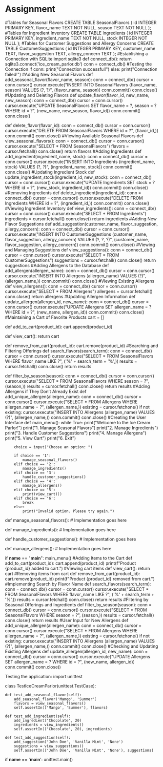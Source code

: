 # Assignment
#Tables for Seasonal Flavors
CREATE TABLE SeasonalFlavors (
    id INTEGER PRIMARY KEY,
    flavor_name TEXT NOT NULL,
    season TEXT NOT NULL
);
#Tables for Ingredient Inventory
CREATE TABLE Ingredients (
    id INTEGER PRIMARY KEY,
    ingredient_name TEXT NOT NULL,
    stock INTEGER NOT NULL
);
#Tables for Customer Suggestions and Allergy Concerns
CREATE TABLE CustomerSuggestions (
    id INTEGER PRIMARY KEY,
    customer_name TEXT,
    flavor_suggestion TEXT,
    allergy_concern TEXT
);
#Establishing a Connection with SQLite
import sqlite3
def connect_db():
    return sqlite3.connect('ice_cream_parlor.db')
conn = connect_db()
#Testing the Connection
if conn:
    print("Connection successful!")
else:
    print("Connection failed!")
#Adding New Seasonal Flavors
def add_seasonal_flavor(flavor_name, season):
    conn = connect_db()
    cursor = conn.cursor()
    cursor.execute("INSERT INTO SeasonalFlavors (flavor_name, season) VALUES (?, ?)", (flavor_name, season))
    conn.commit()
    conn.close()
#Updating and Deleting Flavors
def update_flavor(flavor_id, new_name, new_season):
    conn = connect_db()
    cursor = conn.cursor()
    cursor.execute("UPDATE SeasonalFlavors SET flavor_name = ?, season = ? WHERE id = ?", (new_name, new_season, flavor_id))
    conn.commit()
    conn.close()

def delete_flavor(flavor_id):
    conn = connect_db()
    cursor = conn.cursor()
    cursor.execute("DELETE FROM SeasonalFlavors WHERE id = ?", (flavor_id,))
    conn.commit()
    conn.close()
#Viewing Available Seasonal Flavors
def view_seasonal_flavors():
    conn = connect_db()
    cursor = conn.cursor()
    cursor.execute("SELECT * FROM SeasonalFlavors")
    flavors = cursor.fetchall()
    conn.close()
    return flavors
#Adding Ingredients
def add_ingredient(ingredient_name, stock):
    conn = connect_db()
    cursor = conn.cursor()
    cursor.execute("INSERT INTO Ingredients (ingredient_name, stock) VALUES (?, ?)", (ingredient_name, stock))
    conn.commit()
    conn.close()
#Updating Ingredient Stock
def update_ingredient_stock(ingredient_id, new_stock):
    conn = connect_db()
    cursor = conn.cursor()
    cursor.execute("UPDATE Ingredients SET stock = ? WHERE id = ?", (new_stock, ingredient_id))
    conn.commit()
    conn.close()
#Removing Ingredients
def delete_ingredient(ingredient_id):
    conn = connect_db()
    cursor = conn.cursor()
    cursor.execute("DELETE FROM Ingredients WHERE id = ?", (ingredient_id,))
    conn.commit()
    conn.close()
#Viewing Ingredient Inventory
def view_ingredients():
    conn = connect_db()
    cursor = conn.cursor()
    cursor.execute("SELECT * FROM Ingredients")
    ingredients = cursor.fetchall()
    conn.close()
    return ingredients
#Adding New Flavor Suggestions
def add_suggestion(customer_name, flavor_suggestion, allergy_concern):
    conn = connect_db()
    cursor = conn.cursor()
    cursor.execute("INSERT INTO CustomerSuggestions (customer_name, flavor_suggestion, allergy_concern) VALUES (?, ?, ?)", (customer_name, flavor_suggestion, allergy_concern))
    conn.commit()
    conn.close()
#Viewing and Managing Suggestions
def view_suggestions():
    conn = connect_db()
    cursor = conn.cursor()
    cursor.execute("SELECT * FROM CustomerSuggestions")
    suggestions = cursor.fetchall()
    conn.close()
    return suggestions
#Adding Allergens to the Database
def add_allergen(allergen_name):
    conn = connect_db()
    cursor = conn.cursor()
    cursor.execute("INSERT INTO Allergens (allergen_name) VALUES (?)", (allergen_name,))
    conn.commit()
    conn.close()
#Viewing Existing Allergens
def view_allergens():
    conn = connect_db()
    cursor = conn.cursor()
    cursor.execute("SELECT * FROM Allergens")
    allergens = cursor.fetchall()
    conn.close()
    return allergens
#Updating Allergen Information
def update_allergen(allergen_id, new_name):
    conn = connect_db()
    cursor = conn.cursor()
    cursor.execute("UPDATE Allergens SET allergen_name = ? WHERE id = ?", (new_name, allergen_id))
    conn.commit()
    conn.close()
#Maintaining a Cart of Favorite Products
cart = []

def add_to_cart(product_id):
    cart.append(product_id)

def view_cart():
    return cart

def remove_from_cart(product_id):
    cart.remove(product_id)
#Searching and Filtering Offerings
def search_flavors(search_term):
    conn = connect_db()
    cursor = conn.cursor()
    cursor.execute("SELECT * FROM SeasonalFlavors WHERE flavor_name LIKE ?", ('%' + search_term + '%',))
    results = cursor.fetchall()
    conn.close()
    return results

def filter_by_season(season):
    conn = connect_db()
    cursor = conn.cursor()
    cursor.execute("SELECT * FROM SeasonalFlavors WHERE season = ?", (season,))
    results = cursor.fetchall()
    conn.close()
    return results
#Adding Allergens if They Don’t Already Exist
def add_unique_allergen(allergen_name):
    conn = connect_db()
    cursor = conn.cursor()
    cursor.execute("SELECT * FROM Allergens WHERE allergen_name = ?", (allergen_name,))
    existing = cursor.fetchone()
    if not existing:
        cursor.execute("INSERT INTO Allergens (allergen_name) VALUES (?)", (allergen_name,))
        conn.commit()
    conn.close()
#Creating the User Interface
def main_menu():
    while True:
        print("Welcome to the Ice Cream Parlor!")
        print("1. Manage Seasonal Flavors")
        print("2. Manage Ingredients")
        print("3. Handle Customer Suggestions")
        print("4. Manage Allergens")
        print("5. View Cart")
        print("6. Exit")
        
        choice = input("Choose an option: ")
        
        if choice == '1':
            manage_seasonal_flavors()
        elif choice == '2':
            manage_ingredients()
        elif choice == '3':
            handle_customer_suggestions()
        elif choice == '4':
            manage_allergens()
        elif choice == '5':
            print(view_cart())
        elif choice == '6':
            break
        else:
            print("Invalid option. Please try again.")

def manage_seasonal_flavors():
    # Implementation goes here

def manage_ingredients():
    # Implementation goes here

def handle_customer_suggestions():
    # Implementation goes here

def manage_allergens():
    # Implementation goes here

if __name__ == "__main__":
    main_menu()
#Adding Items to the Cart
def add_to_cart(product_id):
    cart.append(product_id)
    print(f"Product {product_id} added to cart.")
#Viewing cart items
def view_cart():
    return cart
#Removing items from cart
def remove_from_cart(product_id):
    cart.remove(product_id)
    print(f"Product {product_id} removed from cart.")
#Implementing Search by Flavor Name
def search_flavors(search_term):
    conn = connect_db()
    cursor = conn.cursor()
    cursor.execute("SELECT * FROM SeasonalFlavors WHERE flavor_name LIKE ?", ('%' + search_term + '%',))
    results = cursor.fetchall()
    conn.close()
    return results
#Filtering by Seasonal Offerings and Ingredients
def filter_by_season(season):
    conn = connect_db()
    cursor = conn.cursor()
    cursor.execute("SELECT * FROM SeasonalFlavors WHERE season = ?", (season,))
    results = cursor.fetchall()
    conn.close()
    return results
#User Input for New Allergens
def add_unique_allergen(allergen_name):
    conn = connect_db()
    cursor = conn.cursor()
    cursor.execute("SELECT * FROM Allergens WHERE allergen_name = ?", (allergen_name,))
    existing = cursor.fetchone()
    if not existing:
        cursor.execute("INSERT INTO Allergens (allergen_name) VALUES (?)", (allergen_name,))
        conn.commit()
    conn.close()
#Checking and Updating Existing Allergens
def update_allergen(allergen_id, new_name):
    conn = connect_db()
    cursor = conn.cursor()
    cursor.execute("UPDATE Allergens SET allergen_name = ? WHERE id = ?", (new_name, allergen_id))
    conn.commit()
    conn.close()

Testing the application:
import unittest

class TestIceCreamParlor(unittest.TestCase):
    
    def test_add_seasonal_flavor(self):
        add_seasonal_flavor('Mango', 'Summer')
        flavors = view_seasonal_flavors()
        self.assertIn(('Mango', 'Summer'), flavors)
    
    def test_add_ingredient(self):
        add_ingredient('Chocolate', 20)
        ingredients = view_ingredients()
        self.assertIn(('Chocolate', 20), ingredients)
    
    def test_add_suggestion(self):
        add_suggestion('John Doe', 'Vanilla Mint', 'None')
        suggestions = view_suggestions()
        self.assertIn(('John Doe', 'Vanilla Mint', 'None'), suggestions)

if __name__ == '__main__':
    unittest.main()
